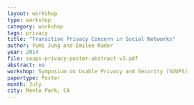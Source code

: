 ```yaml
---
layout: workshop
type: workshop
category: workshop
tags: privacy
title: "Transitive Privacy Concern in Social Networks"
author: Yumi Jung and Emilee Rader
year: 2014
file: soups-privacy-poster-abstract-v3.pdf
abstract: no
workshop: Symposium on Usable Privacy and Security (SOUPS)
papertype: Poster
month: July
city: Menlo Park, CA
---
```

